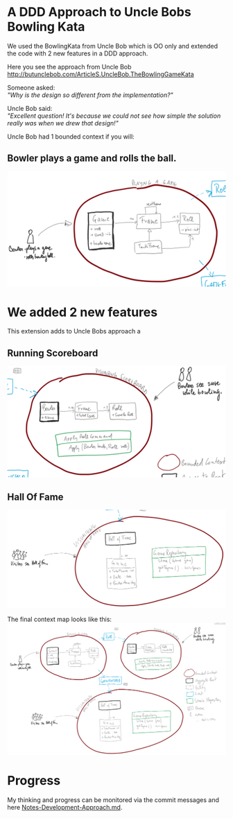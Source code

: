 # A DDD Approach to Uncle Bobs Bowling Kata
We used the BowlingKata from Uncle Bob which is OO only and extended the code with 2 new features in a DDD approach.
   
Here you see the approach from Uncle Bob  
http://butunclebob.com/ArticleS.UncleBob.TheBowlingGameKata   
  
  
Someone asked:   
  _"Why is the design so different from the implementation?"_
  
Uncle Bob said:  
  _"Excellent question! It's because we could not see how simple the solution really was when we drew that design!"_ 
 
Uncle Bob had 1 bounded context if you will:

## Bowler plays a game and rolls the ball.
![Bowler rolls ball](images/01-play-game-2019-05-29%2009_35_43-DDD%20workshop.png)


# We added 2 new features 
This extension adds to Uncle Bobs approach a 
## Running Scoreboard  
![Scoreboard](images/02-scoreboard-2019-05-29%2009_36_00-DDD%20workshop.png)

## Hall Of Fame
![Hall Of Fame](images/03-hall-of-fame-2019-05-29%2009_36_20-DDD%20workshop.png)

The final context map looks like this:
![Overall Context Map](images/04-context-map-2019-05-29%2009_35_21-DDD%20workshop.png)


# Progress
My thinking and progress can be monitored via the commit messages and here [Notes-Development-Approach.md](Notes-Development-Approach.md).
